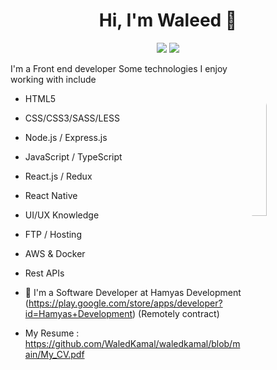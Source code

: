 
<h1 align="center">Hi, I'm Waleed 👋</h1>
<p align="center">
    <a href="https://twitter.com/waledk3mal"><img src="https://img.shields.io/badge/twitter-%231FA1F1?style=flat&logo=twitter&logoColor=white"/></a>
    <a href="https://www.linkedin.com/in/waledkamal"><img src="https://img.shields.io/badge/linkedin-%230177B5?style=flat&logo=linkedin&logoColor=white"/></a>
  </p>
  
  <img style="border-radius:50%" src="https://avatars.githubusercontent.com/u/55249888?v=4" align="right" width="25%"/>

I'm a Front end developer  Some technologies I enjoy working with include 

- HTML5

- CSS/CSS3/SASS/LESS

- Node.js / Express.js

- JavaScript / TypeScript

- React.js / Redux

- React Native

- UI/UX Knowledge

- FTP / Hosting

- AWS & Docker

- Rest APIs


- 🔭 I'm a Software Developer at Hamyas Development (https://play.google.com/store/apps/developer?id=Hamyas+Development) (Remotely contract)
- My Resume : https://github.com/WaledKamal/waledkamal/blob/main/My_CV.pdf
